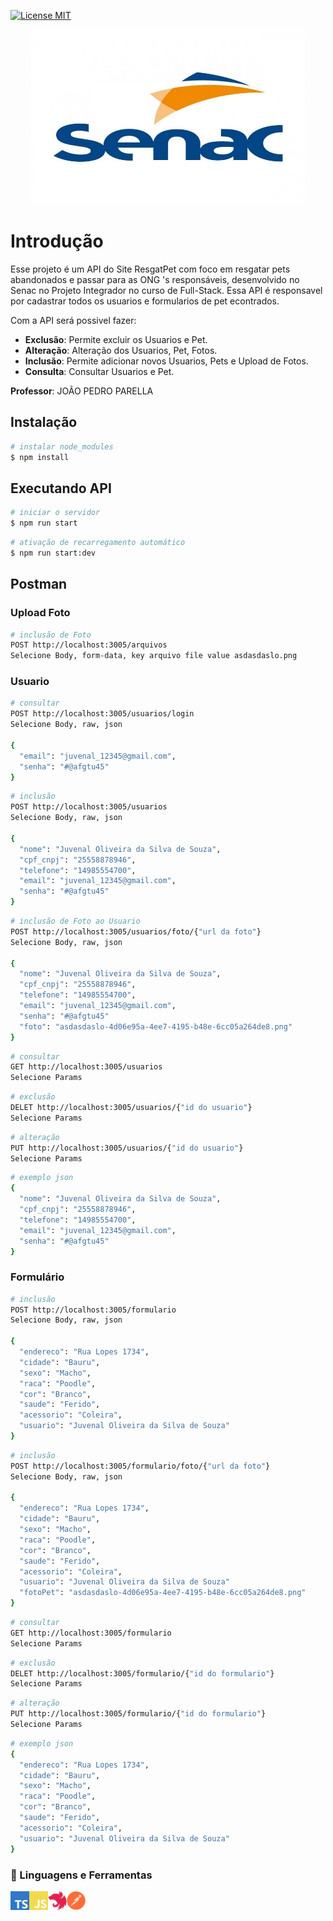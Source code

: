 <p>
  <a href="https://opensource.org/licenses/MIT">
    <img src="https://img.shields.io/badge/License-MIT-blue.svg" alt="License MIT">
  </a>
</p>

<div>
  <p align="center">
    <img src="https://github.com/andrecomegno/API-CRUD/blob/main/src/image/logo.jpg" alt="Logo" height="280">
  </p>
</div>

# Introdução
<p> Esse projeto é um API do Site ResgatPet com foco em resgatar pets abandonados e passar para as ONG 's responsáveis, desenvolvido no Senac no Projeto Integrador no curso de Full-Stack. Essa API é responsavel por cadastrar todos os usuarios e formularios de pet econtrados.</p>

Com a API será possivel fazer:
- **Exclusão**: Permite excluir os Usuarios e Pet.
- **Alteração**: Alteração dos Usuarios, Pet, Fotos.
- **Inclusão**: Permite adicionar novos Usuarios, Pets e Upload de Fotos.
- **Consulta**: Consultar Usuarios e Pet.

**Professor**: JOÃO PEDRO PARELLA

## Instalação

```bash
# instalar node_modules
$ npm install
```

## Executando API

```bash
# iniciar o servidor 
$ npm run start
```

```bash
# ativação de recarregamento automático
$ npm run start:dev
```

## Postman

### Upload Foto
```bash
# inclusão de Foto
POST http://localhost:3005/arquivos
Selecione Body, form-data, key arquivo file value asdasdaslo.png

```
### Usuario
```bash
# consultar
POST http://localhost:3005/usuarios/login
Selecione Body, raw, json

{
  "email": "juvenal_12345@gmail.com",
  "senha": "#@afgtu45"
}
```
```bash
# inclusão
POST http://localhost:3005/usuarios
Selecione Body, raw, json

{
  "nome": "Juvenal Oliveira da Silva de Souza",
  "cpf_cnpj": "25558878946",
  "telefone": "14985554700",
  "email": "juvenal_12345@gmail.com",
  "senha": "#@afgtu45"
}
```
```bash
# inclusão de Foto ao Usuario
POST http://localhost:3005/usuarios/foto/{"url da foto"}
Selecione Body, raw, json

{
  "nome": "Juvenal Oliveira da Silva de Souza",
  "cpf_cnpj": "25558878946",
  "telefone": "14985554700",
  "email": "juvenal_12345@gmail.com",
  "senha": "#@afgtu45"
  "foto": "asdasdaslo-4d06e95a-4ee7-4195-b48e-6cc05a264de8.png"
}
```
```bash
# consultar
GET http://localhost:3005/usuarios
Selecione Params
```
```bash
# exclusão
DELET http://localhost:3005/usuarios/{"id do usuario"}
Selecione Params
```
```bash
# alteração
PUT http://localhost:3005/usuarios/{"id do usuario"}
Selecione Params
```
```bash
# exemplo json
{
  "nome": "Juvenal Oliveira da Silva de Souza",
  "cpf_cnpj": "25558878946",
  "telefone": "14985554700",
  "email": "juvenal_12345@gmail.com",
  "senha": "#@afgtu45"
}
```
### Formulário

```bash
# inclusão
POST http://localhost:3005/formulario
Selecione Body, raw, json

{
  "endereco": "Rua Lopes 1734",
  "cidade": "Bauru",
  "sexo": "Macho",
  "raca": "Poodle",
  "cor": "Branco",
  "saude": "Ferido",
  "acessorio": "Coleira",  
  "usuario": "Juvenal Oliveira da Silva de Souza"
}
```
```bash
# inclusão
POST http://localhost:3005/formulario/foto/{"url da foto"}
Selecione Body, raw, json

{
  "endereco": "Rua Lopes 1734",
  "cidade": "Bauru",
  "sexo": "Macho",
  "raca": "Poodle",
  "cor": "Branco",
  "saude": "Ferido",
  "acessorio": "Coleira",  
  "usuario": "Juvenal Oliveira da Silva de Souza"
  "fotoPet": "asdasdaslo-4d06e95a-4ee7-4195-b48e-6cc05a264de8.png"
}
```
```bash
# consultar
GET http://localhost:3005/formulario
Selecione Params
```
```bash
# exclusão
DELET http://localhost:3005/formulario/{"id do formulario"}
Selecione Params
```
```bash
# alteração
PUT http://localhost:3005/formulario/{"id do formulario"}
Selecione Params
```
```bash
# exemplo json
{
  "endereco": "Rua Lopes 1734",
  "cidade": "Bauru",
  "sexo": "Macho",
  "raca": "Poodle",
  "cor": "Branco",
  "saude": "Ferido",
  "acessorio": "Coleira",  
  "usuario": "Juvenal Oliveira da Silva de Souza"
}
```

### 👾 Linguagens e Ferramentas
<img align="left" alt="TypeScript" width="30px" src="https://github.com/andrecomegno/andrecomegno/blob/main/icon/typescript.png" />
<img align="left" alt="JavaScript" width="30px" src="https://github.com/andrecomegno/andrecomegno/blob/main/icon/javascript.png" />
<img align="left" alt="Nest.js" width="30px" src="https://github.com/andrecomegno/andrecomegno/blob/main/icon/nestjs.png" />
<img align="left" alt="Postman" width="30px" src="https://github.com/andrecomegno/andrecomegno/blob/main/icon/postman.png" />
<br>
